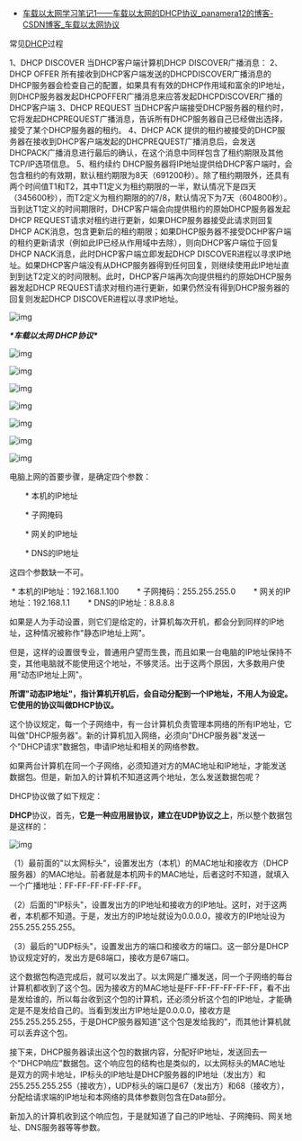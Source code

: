- [车载以太网学习笔记1——车载以太网的DHCP协议_panamera12的博客-CSDN博客_车载以太网协议](https://blog.csdn.net/wteruiycbqqvwt/article/details/106552326?spm=1001.2014.3001.5502)

常见[DHCP](https://so.csdn.net/so/search?q=DHCP&spm=1001.2101.3001.7020)过程

1、DHCP DISCOVER
当DHCP客户端计算机DHCP DISCOVER广播消息：
2、DHCP OFFER
所有接收到DHCP客户端发送的DHCPDISCOVER广播消息的DHCP服务器会检查自己的配置，如果具有有效的DHCP作用域和富余的IP地址，则DHCP服务器发起DHCPOFFER广播消息来应答发起DHCPDISCOVER广播的DHCP客户端
3、DHCP REQUEST
当DHCP客户端接受DHCP服务器的租约时，它将发起DHCPREQUEST广播消息，告诉所有DHCP服务器自己已经做出选择，接受了某个DHCP服务器的租约。
4、DHCP ACK
提供的租约被接受的DHCP服务器在接收到DHCP客户端发起的DHCPREQUEST广播消息后，会发送DHCPACK广播消息进行最后的确认，在这个消息中同样包含了租约期限及其他TCP/IP选项信息。
5、租约续约
DHCP服务器将IP地址提供给DHCP客户端时，会包含租约的有效期，默认租约期限为8天（691200秒）。除了租约期限外，还具有两个时间值T1和T2，其中T1定义为租约期限的一半，默认情况下是四天（345600秒），而T2定义为租约期限的的7/8，默认情况下为7天（604800秒）。当到达T1定义的时间期限时，DHCP客户端会向提供租约的原始DHCP服务器发起DHCP REQUEST请求对租约进行更新，如果DHCP服务器接受此请求则回复DHCP ACK消息，包含更新后的租约期限；如果DHCP服务器不接受DCHP客户端的租约更新请求（例如此IP已经从作用域中去除），则向DHCP客户端位于回复DHCP NACK消息，此时DHCP客户端立即发起DHCP DISCOVER进程以寻求IP地址。如果DHCP客户端没有从DHCP服务器得到任何回复，则继续使用此IP地址直到到达T2定义的时间限制。此时，DHCP客户端再次向提供租约的原始DHCP服务器发起DHCP REQUEST请求对租约进行更新，如果仍然没有得到DHCP服务器的回复则发起DHCP DISCOVER进程以寻求IP地址。

![img](https://img-blog.csdnimg.cn/20200604180244363.png?x-oss-process=image/watermark,type_ZmFuZ3poZW5naGVpdGk,shadow_10,text_aHR0cHM6Ly9ibG9nLmNzZG4ubmV0L3d0ZXJ1aXljYnFxdnd0,size_16,color_FFFFFF,t_70)

***\*车载以太网 DHCP协议\****

![img](https://img-blog.csdnimg.cn/20200604171704404.png?x-oss-process=image/watermark,type_ZmFuZ3poZW5naGVpdGk,shadow_10,text_aHR0cHM6Ly9ibG9nLmNzZG4ubmV0L3d0ZXJ1aXljYnFxdnd0,size_16,color_FFFFFF,t_70)

 

![img](https://img-blog.csdnimg.cn/20200604171816206.png?x-oss-process=image/watermark,type_ZmFuZ3poZW5naGVpdGk,shadow_10,text_aHR0cHM6Ly9ibG9nLmNzZG4ubmV0L3d0ZXJ1aXljYnFxdnd0,size_16,color_FFFFFF,t_70)

![img](https://img-blog.csdnimg.cn/20200604171846125.png?x-oss-process=image/watermark,type_ZmFuZ3poZW5naGVpdGk,shadow_10,text_aHR0cHM6Ly9ibG9nLmNzZG4ubmV0L3d0ZXJ1aXljYnFxdnd0,size_16,color_FFFFFF,t_70)

![img](https://img-blog.csdnimg.cn/20200604172001262.png?x-oss-process=image/watermark,type_ZmFuZ3poZW5naGVpdGk,shadow_10,text_aHR0cHM6Ly9ibG9nLmNzZG4ubmV0L3d0ZXJ1aXljYnFxdnd0,size_16,color_FFFFFF,t_70)

![img](https://img-blog.csdnimg.cn/20200604172235380.png?x-oss-process=image/watermark,type_ZmFuZ3poZW5naGVpdGk,shadow_10,text_aHR0cHM6Ly9ibG9nLmNzZG4ubmV0L3d0ZXJ1aXljYnFxdnd0,size_16,color_FFFFFF,t_70)

![img](https://img-blog.csdnimg.cn/20200604172405527.png?x-oss-process=image/watermark,type_ZmFuZ3poZW5naGVpdGk,shadow_10,text_aHR0cHM6Ly9ibG9nLmNzZG4ubmV0L3d0ZXJ1aXljYnFxdnd0,size_16,color_FFFFFF,t_70)

![img](https://img-blog.csdnimg.cn/20200604172612507.png?x-oss-process=image/watermark,type_ZmFuZ3poZW5naGVpdGk,shadow_10,text_aHR0cHM6Ly9ibG9nLmNzZG4ubmV0L3d0ZXJ1aXljYnFxdnd0,size_16,color_FFFFFF,t_70)

 

电脑上网的首要步骤，是确定四个参数：

　　* 本机的IP地址

　　* 子网掩码

　　* 网关的IP地址

　　* DNS的IP地址

这四个参数缺一不可。

​    \* 本机的IP地址：192.168.1.100
　　* 子网掩码：255.255.255.0
　　* 网关的IP地址：192.168.1.1
　　* DNS的IP地址：8.8.8.8

如果是人为手动设置，则它们是给定的，计算机每次开机，都会分到同样的IP地址，这种情况被称作"静态IP地址上网"。

但是，这样的设置很专业，普通用户望而生畏，而且如果一台电脑的IP地址保持不变，其他电脑就不能使用这个地址，不够灵活。出于这两个原因，大多数用户使用"动态IP地址上网"。

**所谓"动态IP地址"，指计算机开机后，会自动分配到一个IP地址，不用人为设定。它使用的协议叫做****DHCP协议****。**

这个协议规定，每一个子网络中，有一台计算机负责管理本网络的所有IP地址，它叫做"DHCP服务器"。新的计算机加入网络，必须向"DHCP服务器"发送一个"DHCP请求"数据包，申请IP地址和相关的网络参数。

如果两台计算机在同一个子网络，必须知道对方的MAC地址和IP地址，才能发送数据包。但是，新加入的计算机不知道这两个地址，怎么发送数据包呢？

DHCP协议做了如下规定：

**DHCP**协议，首先，**它是一种应用层协议，建立在UDP协议之上**，所以整个数据包是这样的：

![img](https://img-blog.csdnimg.cn/20200604174314335.png?x-oss-process=image/watermark,type_ZmFuZ3poZW5naGVpdGk,shadow_10,text_aHR0cHM6Ly9ibG9nLmNzZG4ubmV0L3d0ZXJ1aXljYnFxdnd0,size_16,color_FFFFFF,t_70)

（1）最前面的"以太网标头"，设置发出方（本机）的MAC地址和接收方（DHCP服务器）的MAC地址。前者就是本机网卡的MAC地址，后者这时不知道，就填入一个广播地址：FF-FF-FF-FF-FF-FF。

（2）后面的"IP标头"，设置发出方的IP地址和接收方的IP地址。这时，对于这两者，本机都不知道。于是，发出方的IP地址就设为0.0.0.0，接收方的IP地址设为255.255.255.255。

（3）最后的"UDP标头"，设置发出方的端口和接收方的端口。这一部分是DHCP协议规定好的，发出方是68端口，接收方是67端口。

  这个数据包构造完成后，就可以发出了。以太网是广播发送，同一个子网络的每台计算机都收到了这个包。因为接收方的MAC地址是FF-FF-FF-FF-FF-FF，看不出是发给谁的，所以每台收到这个包的计算机，还必须分析这个包的IP地址，才能确定是不是发给自己的。当看到发出方IP地址是0.0.0.0，接收方是255.255.255.255，于是DHCP服务器知道"这个包是发给我的"，而其他计算机就可以丢弃这个包。

   接下来，DHCP服务器读出这个包的数据内容，分配好IP地址，发送回去一个"DHCP响应"数据包。这个响应包的结构也是类似的，以太网标头的MAC地址是双方的网卡地址，IP标头的IP地址是DHCP服务器的IP地址（发出方）和255.255.255.255（接收方），UDP标头的端口是67（发出方）和68（接收方），分配给请求端的IP地址和本网络的具体参数则包含在Data部分。

   新加入的计算机收到这个响应包，于是就知道了自己的IP地址、子网掩码、网关地址、DNS服务器等等参数。